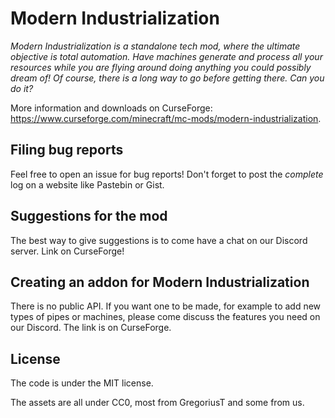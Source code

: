 # Modern Industrialization
_Modern Industrialization is a standalone tech mod, where the ultimate objective is total automation.
Have machines generate and process all your resources while you are flying around doing anything you could possibly
dream of! Of course, there is a long way to go before getting there. Can you do it?_

More information and downloads on CurseForge: https://www.curseforge.com/minecraft/mc-mods/modern-industrialization.

## Filing bug reports
Feel free to open an issue for bug reports!
Don't forget to post the *complete* log on a website like Pastebin or Gist.

## Suggestions for the mod
The best way to give suggestions is to come have a chat on our Discord server. Link on CurseForge!

## Creating an addon for Modern Industrialization
There is no public API. If you want one to be made, for example to add new types of pipes or machines,
please come discuss the features you need on our Discord.
The link is on CurseForge.

## License
The code is under the MIT license.

The assets are all under CC0, most from GregoriusT and some from us.